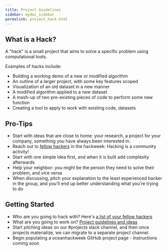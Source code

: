 ```yaml
---
title: Project Guidelines
sidebar: mydoc_sidebar
permalink: project_hack.html
---
```


## What is a Hack?

A "hack" is a small project that aims to solve a specific problem using computational tools.

Examples of hacks include:
* Building a working demo of a new or modified algorithm
* An outline of a larger project, with some key features scoped
* Visualization of an old dataset in a new manner
* A modified algorithm applied to a new dataset
* A mash-up of two pre-existing pieces of code to perform some new function
* Creating a tool to apply to work with existing code, datasets


## Pro-Tips

* Start with ideas that are close to home: your research, a project for your company, something you have always been interested in.
* Reach out to [fellow hackers](participants) in the hackweek: Hacking is a community activity!
* Start with one simple idea first, and when it is built add complexity afterwards
* Help your neighbor: you might be the person they need to solve their problem, and vice versa
* When discussing, pitch your explanation to the least experienced hacker in the group, and you'll end up better understanding what you're trying to do


## Getting Started

* Who are you going to hack with? Here's [a list of your fellow hackers](participants)
* What are you going to work on? [Project guidelines and ideas](project_guidelines)
* Start pitching ideas on our #projects slack channel, and then once projects materialize, we can migrate to a separate project channel
* Begin populating a oceanhackweek GitHub project page - instructions coming soon
